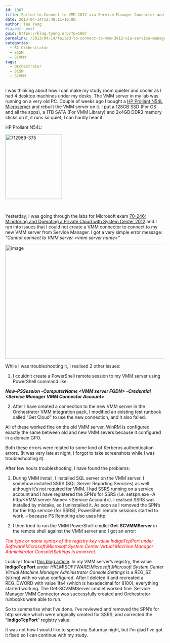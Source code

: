 ```yaml
---
id: 1887
title: Failed to Connect to VMM 2012 via Service Manager Connector and Orchestrator VMM Integration Pack
date: 2013-04-14T12:48:11+10:00
author: Tao Yang
#layout: post
guid: https://blog.tyang.org/?p=1887
permalink: /2013/04/14/failed-to-connect-to-vmm-2012-via-service-manager-connector-and-orchestrator-vmm-integration-pack/
categories:
  - SC Orchestrator
  - SCSM
  - SCVMM
tags:
  - Orchestrator
  - SCSM
  - SCVMM
---
```

I was thinking about how I can make my study room quieter and cooler as I had 4 desktop machines under my desks. The VMM server in my lab was running on a very old PC. Couple of weeks ago I bought a <a href="http://h10010.www1.hp.com/wwpc/uk/en/sm/WF06b/15351-15351-4237916-4237917-4237917-4248009-5336624.html?dnr=1">HP Proliant N54L Microserver</a> and rebuilt the VMM server on it. I put a 128GB SSD (For OS and all the apps), a 1TB SATA (For VMM Library) and 2x4GB DDR3 memory sticks on it, it runs so quiet, I can hardly hear it.

HP Proliant N54L:

<a href="https://blog.tyang.org/wp-content/uploads/2013/04/712969-375.png"><img style="background-image: none; padding-top: 0px; padding-left: 0px; display: inline; padding-right: 0px; border: 0px;" title="712969-375" alt="712969-375" src="https://blog.tyang.org/wp-content/uploads/2013/04/712969-375_thumb.png" width="179" height="204" border="0" /></a>

&nbsp;

Yesterday, I was going through the labs for Microsoft exam <a href="http://www.microsoft.com/learning/en/us/exam.aspx?id=70-246">70-246: Minotoring and Operating a Private Cloud with System Center 2012</a><em></em> and I ran into issues that I could not create a VMM connector to connect to my new VMM server from Service Manager. I got a very simple error message: <em>"Cannot connect to VMM server &lt;vmm server name&gt;"</em>

<a href="https://blog.tyang.org/wp-content/uploads/2013/04/image15.png"><img style="background-image: none; padding-top: 0px; padding-left: 0px; display: inline; padding-right: 0px; border: 0px;" title="image" alt="image" src="https://blog.tyang.org/wp-content/uploads/2013/04/image_thumb16.png" width="515" height="360" border="0" /></a>

While I was troubleshooting it, I realised 2 other issues:

1. I couldn’t create a PowerShell remote session to my VMM server using PowerShell command like:

<em><strong>New-PSSession –ComputerName &lt;VMM server FQDN&gt; –Credential &lt;Service Manager VMM Connector Account&gt;</strong></em>

2. After I have created a connection to the new VMM server in the Orchestrator VMM integration pack, I modified an existing test runbook called "Get Cloud" to use the new connection, and it also failed.

All of these worked fine on the old VMM server, WinRM is configured exactly the same between old and new VMM severs because it configured in a domain GPO.

Both these errors were related to some kind of Kerberos authentication errors. (It was very late at night, I forgot to take screenshots while I was troubleshooting it).

After few hours troubleshooting, I have found the problems:

1. During VMM install, I installed SQL server on the VMM server. I somehow installed SSRS (SQL Server Reporting Services) as well although it’s not required for VMM. I had SSRS running on a service account and I have registered the SPN’s for SSRS (i.e. setspn.exe –A http/&lt;VMM server Name&gt; &lt;Service Account&gt;). I realised SSRS was installed by mistake, so I uninstalled it. As soon as I removed the SPN’s for the http service (for SSRS), PowerShell remote sessions started to work. – because PS Remoting also uses http.

2. I then tried to run the VMM PowerShell cmdlet <strong>Get-SCVMMServer</strong> in the remote shell against the VMM server and I got an error:

<em><span style="color: #ff0000;">The type or name syntax of the registry key value IndigoTcpPort under Software\Microsoft\Microsoft System Center Virtual Machine Manager Administrator Console\Settings is incorrect.</span></em>

Luckily I found <a href="http://gokhanyildirim.wordpress.com/2012/05/01/the-type-or-name-syntax-of-the-registry-key-value-indigotcpport-under-softwaremicrosoftmicrosoft-system-center-virtual-machine-manager-administrator-consolesettings-is-incorrect/">this blog article</a>. In my VMM server’s registry, the value <strong>IndigoTcpPort</strong> under <em>HKLM\SOFTWARE\Microsoft\Microsoft System Center Virtual Machine Manager Administrator Console\Settings</em> is a REG_SZ (string) with no value configured. After I deleted it and recreated a REG_DWORD with value 1fa4 (which is hexadecimal for 8100), everything started working. The Get-SCVMMServer cmdlet worked fine. Service Manager VMM Connector was successfully created and Orchestrator runbooks were able to run.

So to summarise what I’ve done. I’ve reviewed and removed the SPN’s for http service which were originally created for SSRS, and corrected the "<strong>IndigoTcpPort</strong>" registry value.

It was not how I would like to spend my Saturday night, but I’m glad I’ve got it fixed so I can continue with my study.